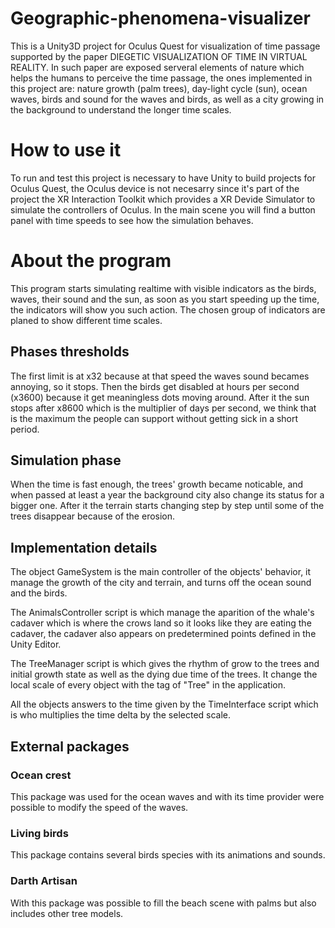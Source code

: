 # Geographic-phenomena-visualizer
This is a Unity3D project for Oculus Quest for visualization of time passage supported by the paper DIEGETIC VISUALIZATION OF TIME IN VIRTUAL REALITY.
In such paper are exposed serveral elements of nature which helps the humans to perceive the time passage, the ones implemented in this
project are: nature growth (palm trees), day-light cycle (sun), ocean waves, birds and sound for the waves and birds, as well as a city growing in the background to understand the longer time scales.
# How to use it
To run and test this project is necessary to have Unity to build projects for Oculus Quest, the Oculus device is not necesarry since it's part of the project the XR Interaction Toolkit which provides a XR Devide Simulator to simulate the controllers of Oculus. 
In the main scene you will find a button panel with time speeds to see how the simulation behaves.
# About the program
This program starts simulating realtime with visible indicators as the birds, waves, their sound and the sun, as soon as you start speeding up the time, the indicators will show you such action. The chosen group of indicators are planed to show different time scales.
## Phases thresholds
The first limit is at x32 because at that speed the waves sound becames annoying, so it stops.
Then the birds get disabled at hours per second (x3600) because it get meaningless dots moving around.
After it the sun stops after x8600 which is the multiplier of days per second, we think that is the maximum the people can support without getting sick in a short period.
## Simulation phase
When the time is fast enough, the trees' growth became noticable, and when passed at least a year the background city also change its status for a bigger one.
After it the terrain starts changing step by step until some of the trees disappear because of the erosion.
## Implementation details
The object GameSystem is the main controller of the objects' behavior, it manage the growth of the city and terrain, and turns off the ocean sound and the birds.


The AnimalsController script is which manage the aparition of the whale's cadaver which is where the crows land so it looks like they are eating the cadaver, the cadaver also appears on predetermined points defined in the Unity Editor.


The TreeManager script is which gives the rhythm of grow to the trees and initial growth state as well as the dying due time of the trees. It change the local scale of every object with the tag of "Tree" in the application.


All the objects answers to the time given by the TimeInterface script which is who multiplies the time delta by the selected scale. 
## External packages
### Ocean crest 
This package was used for the ocean waves and with its time provider were possible to modify the speed of the waves.
### Living birds
This package contains several birds species with its animations and sounds.
### Darth Artisan 
With this package was possible to fill the beach scene with palms but also includes other tree models. 

